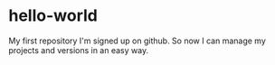 # hello-world
My first repository
I'm signed up on github. So now I can manage my projects and versions in an easy way.
